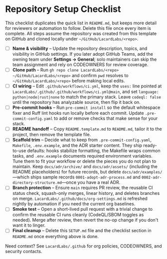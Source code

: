 # Repository Setup Checklist

This checklist duplicates the quick list in `README.md`, but keeps more detail for reviewers or automation to follow. Delete this file once every item is complete. All steps assume the repository was created from this template on GitHub and cloned locally under `~/GitHub/LacardLabs/<repo>`.

- [ ] **Name & visibility** – Update the repository description, topics, and visibility in GitHub settings. If you later adopt GitHub Teams, add the owning team under **Settings → General**; solo maintainers can skip the team assignment and rely on CODEOWNERS for review coverage.
- [ ] **Clone path** – Run `gh repo clone LacardLabs/<repo> ~/GitHub/LacardLabs/<repo>` and confirm `pwd` resolves to `~/GitHub/LacardLabs/<repo>` before making local edits.
- [ ] **CI wiring** – Edit `.github/workflows/ci.yml`, keep the `uses:` line pointed at `LacardLabs/.github/.github/workflows/ci.yml@main`, and set `language: python|node|rust|none` to match the primary stack. Leave `codeql: false` until the repository has analyzable source, then flip it back on.
- [ ] **Pre-commit hooks** – Run `pre-commit install` so the default whitespace fixer and Ruff lint hooks run locally before each commit. Update `.pre-commit-config.yaml` to add or remove checks that make sense for your stack.
- [ ] **README handoff** – Copy `README.template.md` to `README.md`, tailor it to the project, then remove the template file.
- [ ] **Scaffold trim** – Decide what to keep from `.pre-commit-config.yaml`, `Makefile`, `.env.example`, and the ADR starter content. They ship ready-to-use defaults: hooks stabilize formatting, the Makefile wraps common tasks, and `.env.example` documents required environment variables. Tune them to fit your workflow or delete the pieces you do not plan to maintain. Keep `docs/adr/archive/` and `docs/adr/assets/` (including the README placeholders) for future records, but delete `docs/adr/examples/`—which ships sample records `0001-adopt-adr-process.md` and `0002-adr-directory-structure.md`—once you have a real ADR.
- [ ] **Branch protection** – Ensure `main` requires PR review, the reusable CI status check, squash-only merges, linear history, and deletes branches on merge. `LacardLabs/.github/docs/org-settings.md` is refreshed nightly by automation if you need the current org baselines.
- [ ] **Smoke test** – Open a short-lived pull request with a trivial change to confirm the reusable CI runs cleanly (CodeQL/SBOM toggles as needed). Merge after review, then revert the no-op change if you don't want it to linger.
- [ ] **Final cleanup** – Delete this `SETUP.md` file and the checklist section in `README.md` once everything above is done.

Need context? See `LacardLabs/.github` for org policies, CODEOWNERS, and security contacts.
